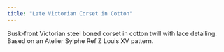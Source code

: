 ```yaml
---
title: "Late Victorian Corset in Cotton"
---
```


Busk-front Victorian steel boned corset in cotton twill with lace detailing. Based on an Atelier Sylphe Ref Z Louis XV pattern.